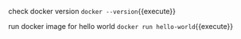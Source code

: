 check docker version
`docker --version`{{execute}}

run docker image for hello world
`docker run hello-world`{{execute}}